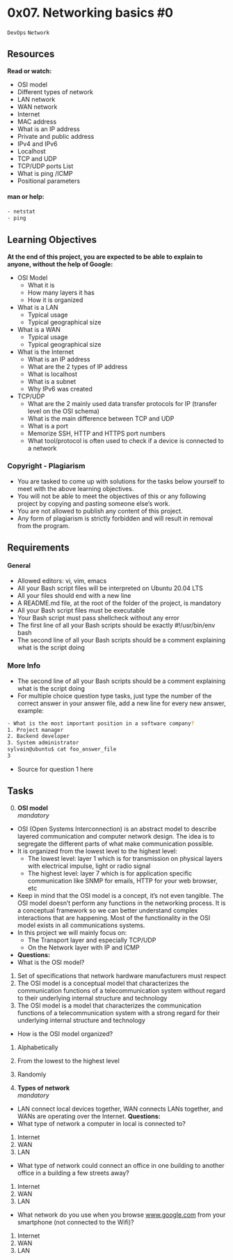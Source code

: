 # 0x07. Networking basics #0
`DevOps` `Network`

## Resources <br>
**Read or watch:**
- OSI model
- Different types of network
- LAN network
- WAN network
- Internet
- MAC address
- What is an IP address
- Private and public address
- IPv4 and IPv6
- Localhost
- TCP and UDP
- TCP/UDP ports List
- What is ping /ICMP
- Positional parameters

#### man or help:
```Bash
- netstat
- ping
```

## Learning Objectives <br>
**At the end of this project, you are expected to be able to explain to anyone, without the help of Google:**
- OSI Model
  - What it is
  - How many layers it has
  - How it is organized
- What is a LAN
  - Typical usage
  - Typical geographical size
- What is a WAN
  - Typical usage
  - Typical geographical size
- What is the Internet
  - What is an IP address
  - What are the 2 types of IP address
  - What is localhost
  - What is a subnet
  - Why IPv6 was created
- TCP/UDP
  - What are the 2 mainly used data transfer protocols for IP (transfer level on the OSI schema)
  - What is the main difference between TCP and UDP
  - What is a port
  - Memorize SSH, HTTP and HTTPS port numbers
  - What tool/protocol is often used to check if a device is connected to a network

### Copyright - Plagiarism
- You are tasked to come up with solutions for the tasks below yourself to meet with the above learning objectives.
- You will not be able to meet the objectives of this or any following project by copying and pasting someone else’s work.
- You are not allowed to publish any content of this project.
- Any form of plagiarism is strictly forbidden and will result in removal from the program.

## Requirements
#### General
- Allowed editors: vi, vim, emacs
- All your Bash script files will be interpreted on Ubuntu 20.04 LTS
- All your files should end with a new line
- A README.md file, at the root of the folder of the project, is mandatory
- All your Bash script files must be executable
- Your Bash script must pass shellcheck without any error
- The first line of all your Bash scripts should be exactly #!/usr/bin/env bash
- The second line of all your Bash scripts should be a comment explaining what is the script doing

### More Info
- The second line of all your Bash scripts should be a comment explaining what is the script doing
- For multiple choice question type tasks, just type the number of the correct answer in your answer file, add a new line for every new answer, example:
```Bash
- What is the most important position in a software company?
1. Project manager
2. Backend developer
3. System administrator
sylvain@ubuntu$ cat foo_answer_file
3
```
- Source for question 1 here

## Tasks <br>
0. **OSI model** <br>
*mandatory* <br>
- OSI (Open Systems Interconnection) is an abstract model to describe layered communication and computer network design. The idea is to segregate the different parts of what make communication possible.
- It is organized from the lowest level to the highest level:
  - The lowest level: layer 1 which is for transmission on physical layers with electrical impulse, light or radio signal
  - The highest level: layer 7 which is for application specific communication like SNMP for emails, HTTP for your web browser, etc
- Keep in mind that the OSI model is a concept, it’s not even tangible. The OSI model doesn’t perform any functions in the networking process. It is a conceptual framework so we can better understand complex interactions that are happening. Most of the functionality in the OSI model exists in all communications systems.
- In this project we will mainly focus on:
  - The Transport layer and especially TCP/UDP
  - On the Network layer with IP and ICMP
- **Questions:**
- What is the OSI model?
1. Set of specifications that network hardware manufacturers must respect
2. The OSI model is a conceptual model that characterizes the communication functions of a telecommunication system without regard to their underlying internal structure and technology
3. The OSI model is a model that characterizes the communication functions of a telecommunication system with a strong regard for their underlying internal structure and technology

- How is the OSI model organized?
1. Alphabetically
2. From the lowest to the highest level
3. Randomly

1. **Types of network** <br>
*mandatory* <br>
- LAN connect local devices together, WAN connects LANs together, and WANs are operating over the Internet.
**Questions:** <br>
- What type of network a computer in local is connected to?
1. Internet
2. WAN
3. LAN

- What type of network could connect an office in one building to another office in a building a few streets away?
1. Internet
2. WAN
3. LAN

- What network do you use when you browse www.google.com from your smartphone (not connected to the Wifi)?
1. Internet
2. WAN
3. LAN
